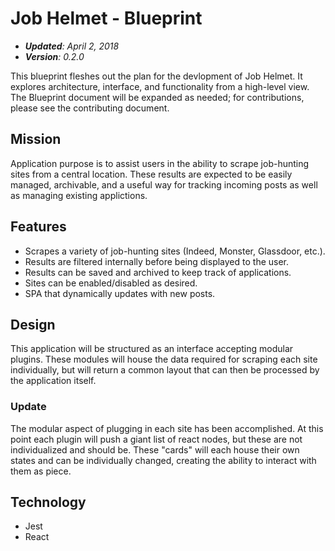 # Job Helmet - Blueprint

* _**Updated**: April 2, 2018_
* _**Version**: 0.2.0_

This blueprint fleshes out the plan for the devlopment of Job Helmet. It explores architecture, interface, and functionality from a high-level view. The Blueprint document will be expanded as needed; for contributions, please see the contributing document.

## Mission

Application purpose is to assist users in the ability to scrape job-hunting sites from a central location. These results are expected to be easily managed, archivable, and a useful way for tracking incoming posts as well as managing existing applictions.

## Features

* Scrapes a variety of job-hunting sites (Indeed, Monster, Glassdoor, etc.).
* Results are filtered internally before being displayed to the user.
* Results can be saved and archived to keep track of applications.
* Sites can be enabled/disabled as desired.
* SPA that dynamically updates with new posts.

## Design

This application will be structured as an interface accepting modular plugins. These modules will house the data required for scraping each site individually, but will return a common layout that can then be processed by the application itself.

### Update

The modular aspect of plugging in each site has been accomplished. At this point each plugin will push a giant list of react nodes, but these are not individualized and should be. These "cards" will each house their own states and can be individually changed, creating the ability to interact with them as piece.

## Technology

* Jest
* React